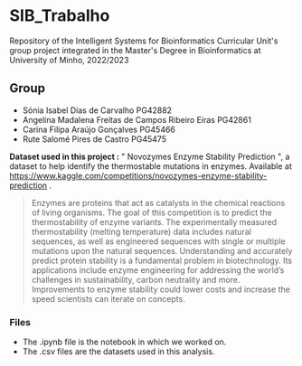 # SIB_Trabalho
Repository of the Intelligent Systems for Bioinformatics Curricular Unit's group project integrated in the Master's Degree in Bioinformatics at University of Minho, 2022/2023
## Group
* Sónia Isabel Dias de Carvalho PG42882
* Angelina Madalena Freitas de Campos Ribeiro Eiras PG42861
* Carina Filipa Araújo Gonçalves PG45466
* Rute Salomé Pires de Castro PG45475

**Dataset used in this project :**
" Novozymes Enzyme Stability Prediction ", a dataset to help identify the thermostable mutations in enzymes. Available at https://www.kaggle.com/competitions/novozymes-enzyme-stability-prediction .

>Enzymes are proteins that act as catalysts in the chemical reactions of living organisms. The goal of this competition is to predict the thermostability of enzyme variants. The experimentally measured thermostability (melting temperature) data includes natural sequences, as well as engineered sequences with single or multiple mutations upon the natural sequences.
>Understanding and accurately predict protein stability is a fundamental problem in biotechnology. Its applications include enzyme engineering for addressing the world’s challenges in sustainability, carbon neutrality and more. Improvements to enzyme stability could lower costs and increase the speed scientists can iterate on concepts.

### Files
- The .ipynb file is the notebook in which we worked on.
- The .csv files are the datasets used in this analysis.

